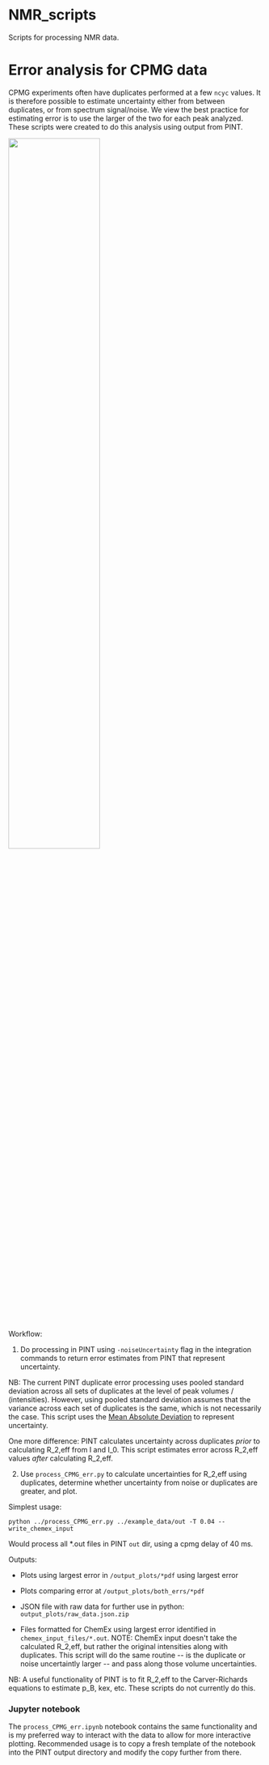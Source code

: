 # NMR_scripts
Scripts for processing NMR data.

# Error analysis for CPMG data

CPMG experiments often have duplicates performed at a few `ncyc` values. It is therefore possible to estimate uncertainty either from between duplicates, or from spectrum signal/noise. We view the best practice for estimating error is to use the larger of the two for each peak analyzed. These scripts were created to do this analysis using output from PINT.

<img src="https://github.com/HWaymentSteele/NMR_scripts/assets/22597971/9ed1edd9-3692-440b-93fc-b734764b9daa"  width="60%" >

Workflow:

1. Do processing in PINT using `-noiseUncertainty` flag in the integration commands to return error estimates from PINT that represent uncertainty.

NB: The current PINT duplicate error processing uses pooled standard deviation across all sets of duplicates at the level of peak volumes / (intensities). However, using pooled standard deviation assumes that the variance across each set of duplicates is the same, which is not necessarily the case. This script uses the [Mean Absolute Deviation](https://en.wikipedia.org/wiki/Average_absolute_deviation) to represent uncertainty.

One more difference: PINT calculates uncertainty across duplicates _prior_ to calculating R_2,eff from I and I_0. This script estimates error across R_2,eff values _after_ calculating R_2,eff.

2. Use `process_CPMG_err.py` to calculate uncertainties for R_2,eff using duplicates, determine whether uncertainty from noise or duplicates are greater, and plot.

Simplest usage:

`python ../process_CPMG_err.py ../example_data/out -T 0.04 --write_chemex_input`

Would process all *.out files in PINT `out` dir, using a cpmg delay of 40 ms.

Outputs:

- Plots using largest error in `/output_plots/*pdf` using largest error

- Plots comparing error at `/output_plots/both_errs/*pdf`

- JSON file with raw data for further use in python: `output_plots/raw_data.json.zip`

- Files formatted for ChemEx using largest error identified in `chemex_input_files/*.out`. NOTE: ChemEx input doesn't take the calculated R_2,eff, but rather the original intensities along with duplicates. This script will do the same routine -- is the duplicate or noise uncertaintly larger -- and pass along those volume uncertainties.

NB: A useful functionality of PINT is to fit R_2,eff to the Carver-Richards equations to estimate p_B, kex, etc. These scripts do not currently do this.

### Jupyter notebook

The `process_CPMG_err.ipynb` notebook contains the same functionality and is my preferred way to interact with the data to allow for more interactive plotting. Recommended usage is to copy a fresh template of the notebook into the PINT output directory and modify the copy further from there.
